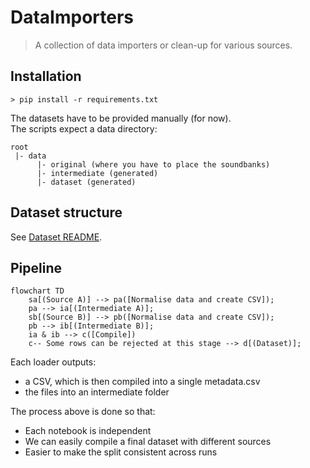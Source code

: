 # DataImporters

> A collection of data importers or clean-up for various sources.

## Installation 

```
> pip install -r requirements.txt
```

The datasets have to be provided manually (for now).  
The scripts expect a data directory:  
```
root
 |- data
      |- original (where you have to place the soundbanks)
      |- intermediate (generated)
      |- dataset (generated)
```

## Dataset structure

See [Dataset README](data/dataset/README.md).

## Pipeline

```mermaid
flowchart TD
    sa[(Source A)] --> pa([Normalise data and create CSV]);
    pa --> ia[(Intermediate A)];
    sb[(Source B)] --> pb([Normalise data and create CSV]);
    pb --> ib[(Intermediate B)];
    ia & ib --> c([Compile])
    c-- Some rows can be rejected at this stage --> d[(Dataset)];
```

Each loader outputs:  
* a CSV, which is then compiled into a single metadata.csv  
* the files into an intermediate folder  

The process above is done so that:  
* Each notebook is independent  
* We can easily compile a final dataset with different sources  
* Easier to make the split consistent across runs  
